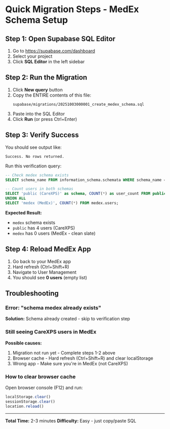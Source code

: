 # Quick Migration Steps - MedEx Schema Setup

## Step 1: Open Supabase SQL Editor

1. Go to https://supabase.com/dashboard
2. Select your project
3. Click **SQL Editor** in the left sidebar

## Step 2: Run the Migration

1. Click **New query** button
2. Copy the ENTIRE contents of this file:
   ```
   supabase/migrations/20251003000001_create_medex_schema.sql
   ```
3. Paste into the SQL Editor
4. Click **Run** (or press Ctrl+Enter)

## Step 3: Verify Success

You should see output like:
```
Success. No rows returned.
```

Run this verification query:
```sql
-- Check medex schema exists
SELECT schema_name FROM information_schema.schemata WHERE schema_name = 'medex';

-- Count users in both schemas
SELECT 'public (CareXPS)' as schema, COUNT(*) as user_count FROM public.users
UNION ALL
SELECT 'medex (MedEx)', COUNT(*) FROM medex.users;
```

**Expected Result:**
- `medex` schema exists
- `public` has 4 users (CareXPS)
- `medex` has 0 users (MedEx - clean slate)

## Step 4: Reload MedEx App

1. Go back to your MedEx app
2. Hard refresh (Ctrl+Shift+R)
3. Navigate to User Management
4. You should see **0 users** (empty list)

## Troubleshooting

### Error: "schema medex already exists"
**Solution:** Schema already created - skip to verification step

### Still seeing CareXPS users in MedEx
**Possible causes:**
1. Migration not run yet - Complete steps 1-2 above
2. Browser cache - Hard refresh (Ctrl+Shift+R) and clear localStorage
3. Wrong app - Make sure you're in MedEx (not CareXPS)

### How to clear browser cache
Open browser console (F12) and run:
```javascript
localStorage.clear()
sessionStorage.clear()
location.reload()
```

---

**Total Time:** 2-3 minutes
**Difficulty:** Easy - just copy/paste SQL
